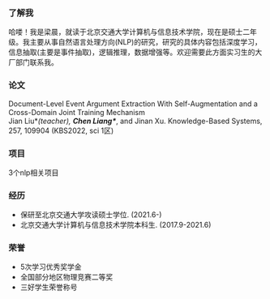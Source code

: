 ### 了解我
哈喽！我是梁晨，就读于北京交通大学计算机与信息技术学院，现在是硕士二年级。我主要从事自然语言处理方向(NLP)的研究，研究的具体内容包括深度学习，信息抽取(主要是事件抽取)，逻辑推理，数据增强等。欢迎需要此方面实习生的大厂部门联系我。

### 论文

Document-Level Event Argument Extraction With Self-Augmentation and a Cross-Domain Joint Training Mechanism  
Jian Liu\**(teacher), **Chen Liang\****, and Jinan Xu. Knowledge-Based Systems, 257, 109904 (KBS2022, sci 1区)  

### 项目
3个nlp相关项目

### 经历
- 保研至北京交通大学攻读硕士学位. (2021.6-)
- 北京交通大学计算机与信息技术学院本科生. (2017.9-2021.6)

### 荣誉
- 5次学习优秀奖学金
- 全国部分地区物理竞赛二等奖
- 三好学生荣誉称号
